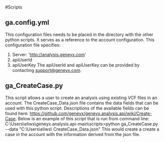 #Scripts 
## ga.config.yml
This configuration files needs to be placed in the directory with the other python scripts. It serves as a reference to the account configuration. This configuration file specifies:
1.	Server: 'http://analysis.geneyx.com'
2.	apiUserId
3.	apiUserKey
The apiUserId and apiUserKey can be provided by contacting support@geneyx.com. 
## ga_CreateCase.py
This script allows a user to create an analysis using existing VCF files in an account. The CreateCase_Data.json file contains the data fields that can be used with this python script. Descriptions of the available fields can be found here: https://github.com/geneyx/geneyx.analysis.api/wiki/Create-Case. 
Below is an example of this script that is run from command line:
C:\Users\eliws\geneyx.analysis.api-main\scripts>python ga_CreateCase.py --data "C:\Users\eliws\ CreateCase_Data.json"
This would create a create a case in the account with the information derived from the json file. 
